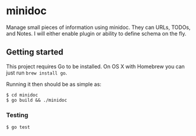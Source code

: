 # minidoc

Manage small pieces of information using minidoc. They can URLs, TODOs, and Notes. I will either enable plugin or ability to 
define schema on the fly. 

## Getting started

This project requires Go to be installed. On OS X with Homebrew you can just run `brew install go`.

Running it then should be as simple as:

```console
$ cd minidoc
$ go build && ./minidoc
```

### Testing

```console
$ go test 
```